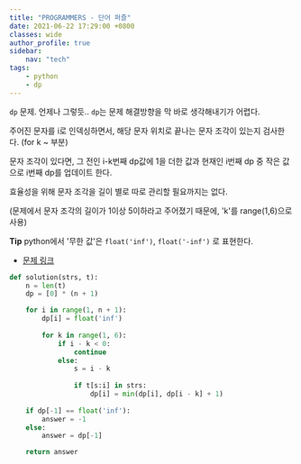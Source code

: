 ```yaml
---
title: "PROGRAMMERS - 단어 퍼즐"
date: 2021-06-22 17:29:00 +0800
classes: wide
author_profile: true
sidebar:
    nav: "tech"
tags:
    - python
    - dp
---
```


`dp` 문제. 언제나 그렇듯.. `dp`는 문제 해결방향을 막 바로 생각해내기가 어렵다.

주어진 문자를 i로 인덱싱하면서, 해당 문자 위치로 끝나는 문자 조각이 있는지 검사한다. (for k ~ 부분)

문자 조각이 있다면, 그 전인 i-k번째 dp값에 1을 더한 값과 현재인 i번째 dp 중 작은 값으로 i번째 dp를 업데이트 한다.

효율성을 위해 문자 조각을 길이 별로 따로 관리할 필요까지는 없다.

(문제에서 문자 조각의 길이가 1이상 5이하라고 주어졌기 때문에, 'k'를 range(1,6)으로 사용)

**Tip** python에서 '무한 값'은 `float('inf')`, `float('-inf')` 로 표현한다.

- [문제 링크](https://programmers.co.kr/learn/courses/30/lessons/12983)

```python
def solution(strs, t):
    n = len(t)
    dp = [0] * (n + 1)

    for i in range(1, n + 1):
        dp[i] = float('inf')
        
        for k in range(1, 6):
            if i - k < 0:
                continue
            else:
                s = i - k
                
                if t[s:i] in strs:
                    dp[i] = min(dp[i], dp[i - k] + 1)
                
    if dp[-1] == float('inf'):
        answer = -1
    else:
        answer = dp[-1]

    return answer
```
